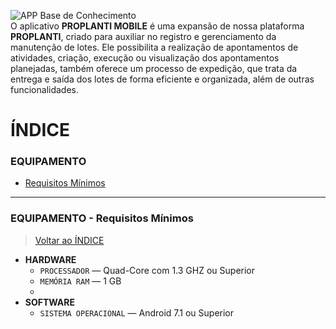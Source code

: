 ![APP Base de Conhecimento](https://github.com/Masterplanti-Suporte/Documentacao/assets/66273012/39802f53-fc39-403d-ac8d-e18c8e9516d2)
<br>
O aplicativo **PROPLANTI MOBILE** é uma expansão de nossa plataforma **PROPLANTI**, criado para auxiliar no registro e gerenciamento da manutenção de lotes. Ele possibilita a realização de apontamentos de atividades, criação, execução ou visualização dos apontamentos planejadas, também oferece um processo de expedição, que trata da entrega e saída dos lotes de forma eficiente e organizada, além de outras funcionalidades.

# ÍNDICE

### EQUIPAMENTO
* [Requisitos Mínimos](#EQUIPAMENTO---Requisitos-Minimos)


---

### EQUIPAMENTO - Requisitos Mínimos  
>[Voltar ao ÍNDICE](#ÍNDICE)
  - **HARDWARE**
    - `PROCESSADOR` &mdash; Quad-Core com 1.3 GHZ ou Superior
    - `MEMÓRIA RAM` &mdash; 1 GB
    - 
  - **SOFTWARE**
    - `SISTEMA OPERACIONAL` &mdash; Android 7.1 ou Superior
    
